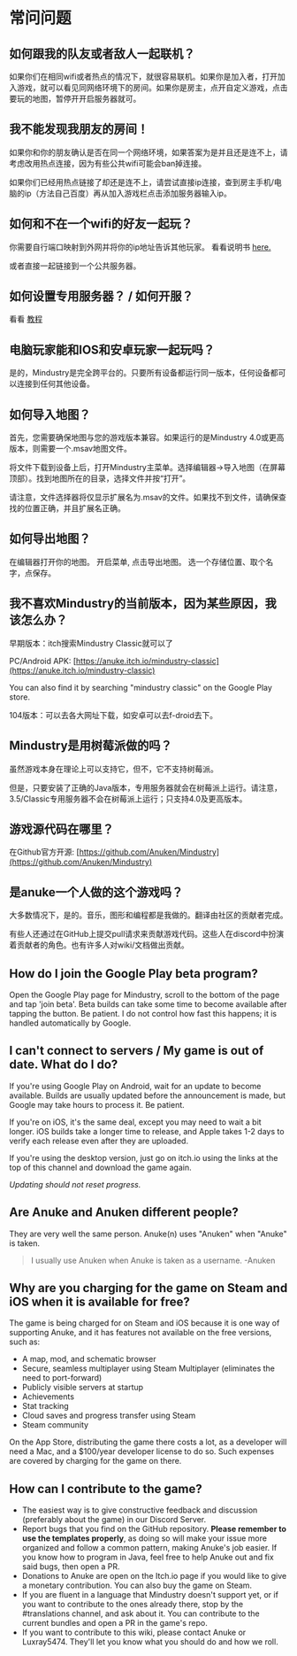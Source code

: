 # 常问问题

## 如何跟我的队友或者敌人一起联机？

如果你们在相同wifi或者热点的情况下，就很容易联机。如果你是加入者，打开加入游戏，就可以看见同网络环境下的房间。如果你是房主，点开自定义游戏，点击要玩的地图，暂停开开启服务器就可。

## 我不能发现我朋友的房间！

如果你和你的朋友确认是否在同一个网络环境，如果答案为是并且还是连不上，请考虑改用热点连接，因为有些公共wifi可能会ban掉连接。

如果你们已经用热点链接了却还是连不上，请尝试直接ip连接，查到房主手机/电脑的ip（方法自己百度）再从加入游戏栏点击添加服务器输入ip。

## 如何和不在一个wifi的好友一起玩？

你需要自行端口映射到外网并将你的ip地址告诉其他玩家。 看看说明书 [here.](https://mindustrycn.github.io/mindustrywiki/servers/)

或者直接一起链接到一个公共服务器。

## 如何设置专用服务器？ / 如何开服？

看看 [教程](https://wiki.mindustry.cyou/servers/)

## 电脑玩家能和IOS和安卓玩家一起玩吗？

是的，Mindustry是完全跨平台的。只要所有设备都运行同一版本，任何设备都可以连接到任何其他设备。

## 如何导入地图？

首先，您需要确保地图与您的游戏版本兼容。如果运行的是Mindustry 4.0或更高版本，则需要一个.msav地图文件。

将文件下载到设备上后，打开Mindustry主菜单。选择编辑器->导入地图（在屏幕顶部）。找到地图所在的目录，选择文件并按“打开”。

请注意，文件选择器将仅显示扩展名为.msav的文件。如果找不到文件，请确保查找的位置正确，并且扩展名正确。

## 如何导出地图？

在编辑器打开你的地图。 开启菜单, 点击导出地图。 选一个存储位置、取个名字，点保存。  

## 我不喜欢Mindustry的当前版本，因为某些原因，我该怎么办？

早期版本：itch搜索Mindustry Classic就可以了  

PC/Android APK: [https://anuke.itch.io/mindustry-classic](https://anuke.itch.io/mindustry-classic)

You can also find it by searching "mindustry classic" on the Google Play store.  

104版本：可以去各大网址下载，如安卓可以去f-droid去下。  

## Mindustry是用树莓派做的吗？

虽然游戏本身在理论上可以支持它，但不，它不支持树莓派。  

但是，只要安装了正确的Java版本，专用服务器就会在树莓派上运行。请注意，3.5/Classic专用服务器不会在树莓派上运行；只支持4.0及更高版本。  

## 游戏源代码在哪里？  

在Github官方开源: [https://github.com/Anuken/Mindustry](https://github.com/Anuken/Mindustry)

## 是anuke一个人做的这个游戏吗？

大多数情况下，是的。音乐，图形和编程都是我做的。翻译由社区的贡献者完成。

有些人还通过在GitHub上提交pull请求来贡献游戏代码。这些人在discord中扮演着贡献者的角色。也有许多人对wiki/文档做出贡献。

## How do I join the Google Play beta program?

Open the Google Play page for Mindustry, scroll to the bottom of the page and tap 'join beta'. Beta builds can take some time to become available after tapping the button. Be patient. I do not control how fast this happens; it is handled automatically by Google.

## I can't connect to servers / My game is out of date. What do I do?

If you're using Google Play on Android, wait for an update to become available. Builds are usually updated before the announcement is made, but Google may take hours to process it. Be patient.  

If you're on iOS, it's the same deal, except you may need to wait a bit longer. iOS builds take a longer time to release, and Apple takes 1-2 days to verify each release even after they are uploaded.

If you're using the desktop version, just go on itch.io using the links at the top of this channel and download the game again.  

*Updating should not reset progress.*

## Are Anuke and Anuken different people?

They are very well the same person. Anuke(n) uses "Anuken" when "Anuke" is taken.

> I usually use Anuken when Anuke is taken as a username. -Anuken

## Why are you charging for the game on Steam and iOS when it is available for free?

The game is being charged for on Steam and iOS because it is one way of supporting Anuke, and it has features not available on the free versions, such as:

- A map, mod, and schematic browser
- Secure, seamless multiplayer using Steam Multiplayer (eliminates the need to port-forward)
- Publicly visible servers at startup
- Achievements
- Stat tracking
- Cloud saves and progress transfer using Steam
- Steam community

On the App Store, distributing the game there costs a lot, as a developer will need a Mac, and a $100/year developer license to do so. Such expenses are covered by charging for the game on there.

## How can I contribute to the game? 

- The easiest way is to give constructive feedback and discussion (preferably about the game) in our Discord Server.
- Report bugs that you find on the GitHub repository. **Please remember to use the templates properly**, as doing so will make your issue more organized and follow a common pattern, making Anuke's job easier. If you know how to program in Java, feel free to help Anuke out and fix said bugs, then open a PR. 
- Donations to Anuke are open on the Itch.io page if you would like to give a monetary contribution. You can also buy the game on Steam.
- If you are fluent in a language that Mindustry doesn't support yet, or if you want to contribute to the ones already there, stop by the #translations channel, and ask about it. You can contribute to the current bundles and open a PR in the game's repo.
- If you want to contribute to this wiki, please contact Anuke or Luxray5474. They'll let you know what you should do and how we roll.
